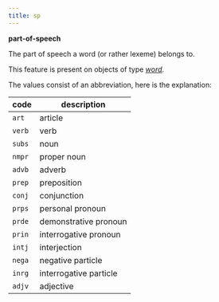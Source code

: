 ```yaml
---
title: sp
---
```


**part-of-speech**


The part of speech a word (or rather lexeme) belongs to.

This feature is present on objects of type [*word*](otype.md).

The values consist of an abbreviation, here is the explanation:

code|description
---|---
`art`  |article
`verb` |verb
`subs` |noun
`nmpr` |proper noun
`advb` |adverb
`prep` |preposition
`conj` |conjunction
`prps` |personal pronoun
`prde` |demonstrative pronoun
`prin` |interrogative pronoun
`intj` |interjection
`nega` |negative particle
`inrg` |interrogative particle
`adjv` |adjective
